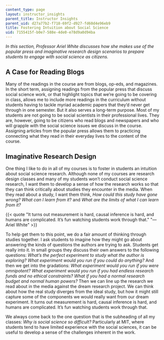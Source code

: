 ```yaml
---
content_type: page
layout: instructor_insights
parent_title: Instructor Insights
parent_uid: d27a77b2-f718-69f2-d927-fd60d4e96eb9
title: Fostering Intuition about Social Science
uid: 7155415f-b0e7-588e-4de0-e78d9a0d94ba
---
```


_In this section, Professor Ariel White_ _discusses how she makes use of the popular press and imaginative research design scenarios to prepare students to engage with social science as citizens._

A Case for Reading Blogs
------------------------

Many of the readings in the course are from blogs, op-eds, and magazines. In the short term, assigning readings from the popular press that discuss social science work, or that highlight topics that we’re going to be covering in class, allows me to include more readings in the curriculum without students having to tackle myriad academic papers that they’d never get through in one semester. But it also serves a long-term purpose. Most of my students are not going to be social scientists in their professional lives. They are, however, going to be citizens who read blogs and newspapers and who will grapple with the social science issues we discuss in the course. Assigning articles from the popular press allows them to practicing connecting what they read in their everyday lives to the content of the course.

Imaginative Research Design
---------------------------

One thing I like to do in all of my courses is to foster in students an intuition about social science research. Although none of my courses are research design classes and many of my students won’t conduct social science research, I want them to develop a sense of how the research works so that they can think critically about studies they encounter in the media. When they read about a study, I want them think, _How could this study have gone wrong? What can I learn from it_? and _What are the limits of what I can learn from it?_

{{< quote "It turns out measurement is hard, causal inference is hard, and humans are complicated. It’s fun watching students work through that." "— Ariel White" >}}

To help get them to this point, we do a fair amount of thinking through studies together. I ask students to imagine how they might go about answering the kinds of questions the authors are trying to ask. Students get really into it. In small groups they discuss their own answers to the following questions: _What’s the perfect experiment to study what the author is exploring? What experiment would you run if you could do anything?_ And then we get into the gradations: _What experiment would you run if you were omnipotent?_ _What experiment would you run if you had endless research funds and no ethical constraints? What if you had a normal research budget and normal human powers?_ Then we can line up the research we read about in the media against the dream research project. We can think about how the real study diverges from the ideal study, but how it might still capture some of the components we would really want from our dream experiment. It turns out measurement is hard, causal inference is hard, and humans are complicated. It’s fun watching students work through that. 

We always come back to the one question that is the subheading of all my classes: _Why is social science so difficult?_ Particularly at MIT, where students tend to have limited experience with the social sciences, it can be useful to develop a sense of the challenges inherent in the work.